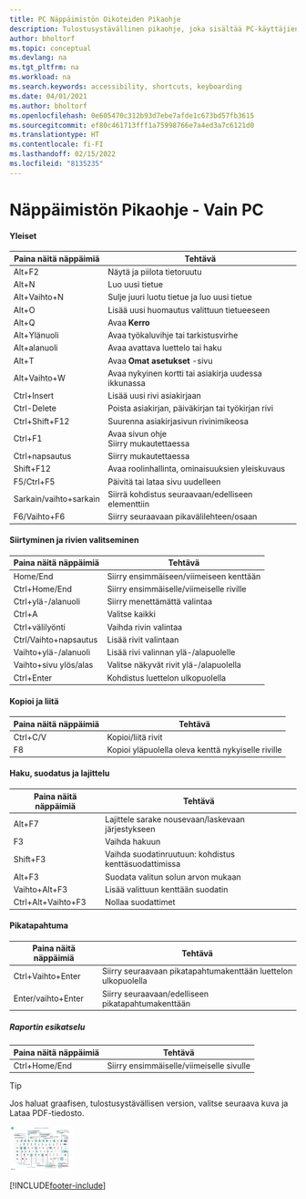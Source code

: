 ```yaml
---
title: PC Näppäimistön Oikoteiden Pikaohje
description: Tulostusystävällinen pikaohje, joka sisältää PC-käyttäjien suosituimmat oikotiet.
author: bholtorf
ms.topic: conceptual
ms.devlang: na
ms.tgt_pltfrm: na
ms.workload: na
ms.search.keywords: accessibility, shortcuts, keyboarding
ms.date: 04/01/2021
ms.author: bholtorf
ms.openlocfilehash: 0e605470c312b93d7ebe7afde1c673bd57fb3615
ms.sourcegitcommit: ef80c461713fff1a75998766e7a4ed3a7c6121d0
ms.translationtype: HT
ms.contentlocale: fi-FI
ms.lasthandoff: 02/15/2022
ms.locfileid: "8135235"
---
```

# <a name="keyboard-quick-reference---pc-only"></a>Näppäimistön Pikaohje - Vain PC

#### <a name="general"></a>Yleiset

|Paina näitä näppäimiä|Tehtävä|  
|-|-|
|Alt+F2|Näytä ja piilota tietoruutu|
|Alt+N|Luo uusi tietue|
|Alt+Vaihto+N|Sulje juuri luotu tietue ja luo uusi tietue|
|Alt+O|Lisää uusi huomautus valittuun tietueeseen|
|Alt+Q|Avaa **Kerro**|
|Alt+Ylänuoli|Avaa työkaluvihje tai tarkistusvirhe|
|Alt+alanuoli|Avaa avattava luettelo tai haku|
|Alt+T|Avaa **Omat asetukset** -sivu|
|Alt+Vaihto+W|Avaa nykyinen kortti tai asiakirja uudessa ikkunassa|
|Ctrl+Insert|Lisää uusi rivi asiakirjaan|
|Ctrl-Delete|Poista asiakirjan, päiväkirjan tai työkirjan rivi|
|Ctrl+Shift+F12|Suurenna asiakirjasivun rivinimikeosa|
|Ctrl+F1|Avaa sivun ohje<br />Siirry mukautettaessa|
|Ctrl+napsautus|Siirry mukautettaessa|
|Shift+F12|Avaa roolinhallinta, ominaisuuksien yleiskuvaus|
|F5/Ctrl+F5|Päivitä tai lataa sivu uudelleen|
|Sarkain/vaihto+sarkain|Siirrä kohdistus seuraavaan/edelliseen elementtiin|
|F6/Vaihto+F6|Siirry seuraavaan pikavälilehteen/osaan|

#### <a name="navigate--select-rows"></a>Siirtyminen ja rivien valitseminen

|Paina näitä näppäimiä|Tehtävä|
|-|-|
|Home/End|Siirry ensimmäiseen/viimeiseen kenttään|
|Ctrl+Home/End |Siirry ensimmäiselle/viimeiselle riville|
|Ctrl+ylä-/alanuoli|Siirry menettämättä valintaa|
|Ctrl+A |Valitse kaikki|
|Ctrl+välilyönti|Vaihda rivin valintaa|
|Ctrl/Vaihto+napsautus|Lisää rivit valintaan|
|Vaihto+ylä-/alanuoli|Lisää rivi valinnan ylä-/alapuolelle|
|Vaihto+sivu ylös/alas|Valitse näkyvät rivit ylä-/alapuolella|
|Ctrl+Enter|Kohdistus luettelon ulkopuolella|

#### <a name="copy--paste"></a>Kopioi ja liitä

|Paina näitä näppäimiä|Tehtävä|
|-|-|
|Ctrl+C/V|Kopioi/liitä rivit|
|F8|Kopioi yläpuolella oleva kenttä nykyiselle riville|

#### <a name="search-filter--sort"></a>Haku, suodatus ja lajittelu

|Paina näitä näppäimiä|Tehtävä|
|-|-|
|Alt+F7|Lajittele sarake nousevaan/laskevaan järjestykseen|
|F3|Vaihda hakuun|
|Shift+F3|Vaihda suodatinruutuun: kohdistus kenttäsuodattimissa|
|Alt+F3|Suodata valitun solun arvon mukaan|
|Vaihto+Alt+F3|Lisää valittuun kenttään suodatin|
|Ctrl+Alt+Vaihto+F3|Nollaa suodattimet|

#### <a name="quick-entry"></a>Pikatapahtuma

|Paina näitä näppäimiä|Tehtävä|
|-|-|
|Ctrl+Vaihto+Enter|Siirry seuraavaan pikatapahtumakenttään luettelon ulkopuolella|
|Enter/vaihto+Enter|Siirry seuraavaan/edelliseen pikatapahtumakenttään|
##### <a name="report-preview"></a>Raportin esikatselu

|Paina näitä näppäimiä|Tehtävä|
|-|-|
|Ctrl+Home/End|Siirry ensimmäiselle/viimeiselle sivulle|

> [!TIP]
> Jos haluat graafisen, tulostusystävällisen version, valitse seuraava kuva ja Lataa PDF-tiedosto.
>
> [![PDF-tiedoston avaava kuvake.](media/keyboard_shortcut_inline.png)](media/keyboard_shortcuts.pdf)


[!INCLUDE[footer-include](includes/footer-banner.md)]